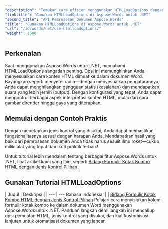 ```yaml
---
"description": "Temukan cara efisien menggunakan HTMLLoadOptions dengan Aspose.Words untuk .NET dalam tutorial komprehensif kami. Pelajari tentang fitur, kiat, dan contoh praktis."
"linktitle": "Gunakan HTMLLoadOptions di Aspose.Words untuk .NET"
"second_title": "API Pemrosesan Dokumen Aspose.Words"
"title": "Gunakan HTMLLoadOptions di Aspose.Words untuk .NET"
"url": "/id/words/net/use-htmlloadoptions/"
"weight": 1600
---
```


## Perkenalan
 
Saat menggunakan Aspose.Words untuk .NET, memahami HTMLLoadOptions sangatlah penting. Opsi ini memungkinkan Anda menyesuaikan cara konten HTML dimuat ke dalam dokumen Word. Bayangkan seperti menyetel radio—dengan menyesuaikan pengaturannya, Anda dapat menghilangkan gangguan statis (kesalahan) dan mendapatkan suara yang lebih jernih (output). Dengan konfigurasi yang tepat, Anda dapat mengontrol berbagai aspek interpretasi konten HTML, mulai dari cara gambar dirender hingga gaya yang diterapkan.  

## Memulai dengan Contoh Praktis  

Dengan menetapkan jenis kontrol yang disukai, Anda dapat memastikan fungsionalitasnya sesuai dengan harapan Anda. Mendapatkan hasil yang baik dari pemrosesan dokumen Anda tidak harus sesulit ilmu roket—cukup miliki alat yang tepat dan ikuti praktik terbaik!

Untuk tutorial lebih mendalam tentang berbagai fitur Aspose.Words untuk .NET, lihat artikel kami yang lain, seperti [Bidang Formulir Kotak Kombo HTML dengan Jenis Kontrol Pilihan](./html-combo-box-form-fields-with-preferred-control-types/).

 ## Gunakan Tutorial HTMLLoadOptions
| Judul | Deskripsi |
| --- | --- Bahasa Indonesia: |
| [Bidang Formulir Kotak Kombo HTML dengan Jenis Kontrol Pilihan](./html-combo-box-form-fields-with-preferred-control-types/) Pelajari cara menyisipkan kolom formulir kotak kombo ke dalam dokumen Word menggunakan Aspose.Words untuk .NET. Panduan langkah demi langkah ini mencakup opsi pemuatan HTML, jenis kontrol yang disukai, dan kiat kustomisasi lanjutan untuk otomatisasi dokumen yang lancar.